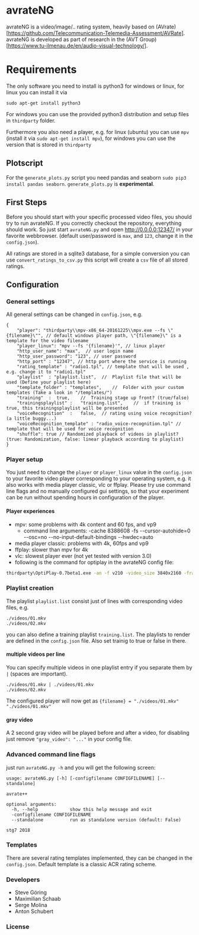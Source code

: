 # avrateNG
avrateNG is a video/image/.. rating system, heavily based on (AVrate)[https://github.com/Telecommunication-Telemedia-Assessment/AVRate].
avrateNG is developed as part of research in the (AVT Group)[https://www.tu-ilmenau.de/en/audio-visual-technology/].


# Requirements
The only software you need to install is python3 for windows or linux,
for linux you can install it via
```
sudo apt-get install python3
```

For windows you can use the provided python3 distribution and setup files in `thirdparty` folder.

Furthermore you also need a player, e.g. for linux (ubuntu) you can use `mpv` (install it via `sudo apt-get install mpv`), for windows you can use the version that is stored in `thirdparty`

## Plotscript
For the `generate_plots.py` script you need pandas and seaborn `sudo pip3 install pandas seaborn`. `generate_plots.py` is **experimental**.

## First Steps
Before you should start with your specific processed video files, you should try to run avrateNG.
If you correctly checkout the repository, everything should work.
So just start `avrateNG.py` and open http://0.0.0.0:12347/ in your favorite webbrowser.
(default user/password is `max`, and `123`, change it in the `config.json`).

All ratings are stored in a sqlite3 database, for a simple conversion you can use `convert_ratings_to_csv.py` this script will create a `csv` file of all stored ratings.



## Configuration

### General settings
All general settings can be changed in `config.json`, e.g.
```
{
    "player": "thirdparty\\mpv-x86_64-20161225\\mpv.exe --fs \"{filename}\"", // default windows player path, \"{filename}\" is a template for the video filename
    "player_linux": "mpv --fs '{filename}'", // linux player
    "http_user_name": "max",  // user login name
    "http_user_password": "123", // user password
    "http_port" : "12347", // http port where the service is running
    "rating_template" : "radio1.tpl", // template that will be used , e.g. change it to "radio1.tpl"
    "playlist"  : "playlist.list",  //  Playlist file that will be used (Define your playlist here)
    "template_folder" : "templates",    //  Folder with your custom templates (Take a look in "/templates/")
    "training"  :  true,    //  Training stage up front? (true/false)
    "trainingsplaylist" :   "training.list",    //  if training is true, this trainingsplaylist will be presented
    "voiceRecognition"  :   false,  // rating using voice recognition? (a little buggy...)
    "voiceRecognition_template" : "radio_voice-recognition.tpl" // template that will be used for voice recognition
    "shuffle": true // Randomized playback of videos in playlist? (true: Randomization, false: linear playback according to playlist)
}

```

### Player setup

You just need to change the `player` or `player_linux` value in the `config.json`
to your favorite video player corresponding to your operating system, e.g. it also works with media player classic, vlc or ffplay.
Please try use command line flags and no manually configured gui settings, so that your experiment can be run without spending hours in configuration of the player.

#### Player experiences

* mpv: some problems with 4k content and 60 fps, and vp9
    * command line arguments: -cache 8388608 -fs --cursor-autohide=0 --osc=no --no-input-default-bindings --hwdec=auto
* media player classic: problems with 4k, 60fps and vp9
* ffplay: slower than mpv for 4k
* vlc: slowest player ever (not yet tested with version 3.0)
* following is the command for optiplay in the avrateNG config file:
```bash
thirdparty\OptiPlay-0.7beta1.exe -an -f v210 -video_size 3840x2160 -framerate 60 -i {filename}
```

### Playlist creation

The playlist `playlist.list` consist just of lines with corresponding video files, e.g.
```
./videos/01.mkv
./videos/02.mkv
```
you can also define a training playlist `training.list`.
The playlists to render are defined in the `config.json` file. Also set trainig to true or false in there.

#### multiple videos per line
You can specify multiple videos in one playlist entry if you separate them by ` | ` (spaces are important).
```
./videos/01.mkv | ./videos/01.mkv
./videos/02.mkv
```

The configured player will now get as `{filename} = "./videos/01.mkv" "./videos/01.mkv"`

#### gray video
A 2 second gray video will be played before and after a video, for disabling
just remove `"gray_video": "..."` in your config file.


### Advanced command line flags
just run `avrateNG.py -h` and you will get the following screen:
```
usage: avrateNG.py [-h] [-configfilename CONFIGFILENAME] [--standalone]

avrate++

optional arguments:
  -h, --help            show this help message and exit
  -configfilename CONFIGFILENAME
  --standalone          run as standalone version (default: False)

stg7 2018
```


### Templates

There are several rating templates implemented, they can be changed in the `config.json`.
Default template is a classic ACR rating scheme.


### Developers
* Steve Göring
* Maximilian Schaab
* Serge Molina
* Anton Schubert

### License

